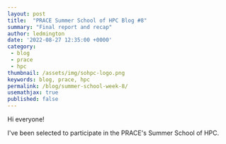 ```yaml
---
layout: post
title:  "PRACE Summer School of HPC Blog #8"
summary: "Final report and recap"
author: ledmington
date: '2022-08-27 12:35:00 +0000'
category:
 - blog
 - prace
 - hpc
thumbnail: /assets/img/sohpc-logo.png
keywords: blog, prace, hpc
permalink: /blog/summer-school-week-8/
usemathjax: true
published: false
---
```


Hi everyone!

I've been selected to participate in the PRACE's Summer School of HPC.